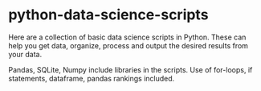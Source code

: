 # python-data-science-scripts

Here are a collection of basic data science scripts in Python. These can help you get data, organize, process and output the desired results from your data. 

Pandas, SQLite, Numpy include libraries in the scripts. Use of for-loops, if statements, dataframe, pandas rankings included.

